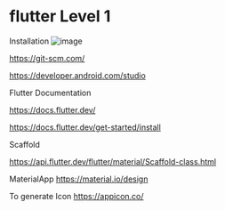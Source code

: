 # flutter Level 1
Installation 
![image](https://user-images.githubusercontent.com/10986618/159196610-cc595c2e-c671-4606-8f98-22c3d228310a.png)

https://git-scm.com/

https://developer.android.com/studio



Flutter Documentation

https://docs.flutter.dev/

https://docs.flutter.dev/get-started/install


Scaffold

https://api.flutter.dev/flutter/material/Scaffold-class.html




MaterialApp
https://material.io/design



To generate Icon
https://appicon.co/
